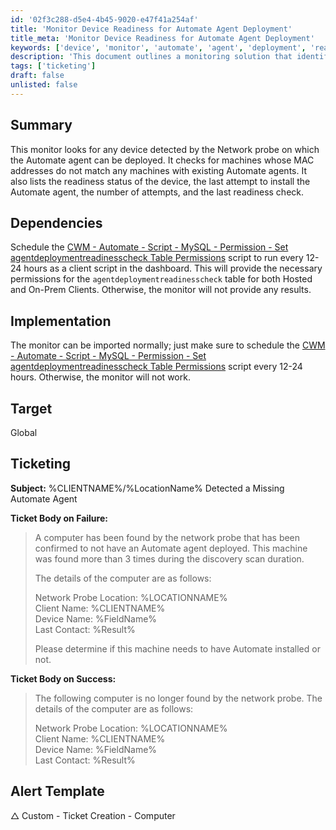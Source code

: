 ```yaml
---
id: '02f3c288-d5e4-4b45-9020-e47f41a254af'
title: 'Monitor Device Readiness for Automate Agent Deployment'
title_meta: 'Monitor Device Readiness for Automate Agent Deployment'
keywords: ['device', 'monitor', 'automate', 'agent', 'deployment', 'readiness', 'network', 'probe']
description: 'This document outlines a monitoring solution that identifies devices detected by the Network probe that can have the Automate agent deployed. It checks for machines with non-matching MAC addresses against existing Automate agents and provides readiness status and installation attempt details.'
tags: ['ticketing']
draft: false
unlisted: false
---
```


## Summary

This monitor looks for any device detected by the Network probe on which the Automate agent can be deployed. It checks for machines whose MAC addresses do not match any machines with existing Automate agents. It also lists the readiness status of the device, the last attempt to install the Automate agent, the number of attempts, and the last readiness check.

## Dependencies

Schedule the [CWM - Automate - Script - MySQL - Permission - Set agentdeploymentreadinesscheck Table Permissions](<../scripts/MySQL - Permission - Set agentdeploymentreadinesscheck Table Permissions.md>) script to run every 12-24 hours as a client script in the dashboard. This will provide the necessary permissions for the `agentdeploymentreadinesscheck` table for both Hosted and On-Prem Clients. Otherwise, the monitor will not provide any results.

## Implementation

The monitor can be imported normally; just make sure to schedule the [CWM - Automate - Script - MySQL - Permission - Set agentdeploymentreadinesscheck Table Permissions](<../scripts/MySQL - Permission - Set agentdeploymentreadinesscheck Table Permissions.md>) script every 12-24 hours. Otherwise, the monitor will not work.

## Target

Global

## Ticketing

**Subject:** %CLIENTNAME%/%LocationName% Detected a Missing Automate Agent

**Ticket Body on Failure:**  
> A computer has been found by the network probe that has been confirmed to not have an Automate agent deployed. This machine was found more than 3 times during the discovery scan duration.  
>  
> The details of the computer are as follows:  
>  
> Network Probe Location: %LOCATIONNAME%  
> Client Name: %CLIENTNAME%  
> Device Name: %FieldName%  
> Last Contact: %Result%  
>  
> Please determine if this machine needs to have Automate installed or not.

**Ticket Body on Success:**  
> The following computer is no longer found by the network probe. The details of the computer are as follows:  
>  
> Network Probe Location: %LOCATIONNAME%  
> Client Name: %CLIENTNAME%  
> Device Name: %FieldName%  
> Last Contact: %Result%  

## Alert Template

△ Custom - Ticket Creation - Computer
